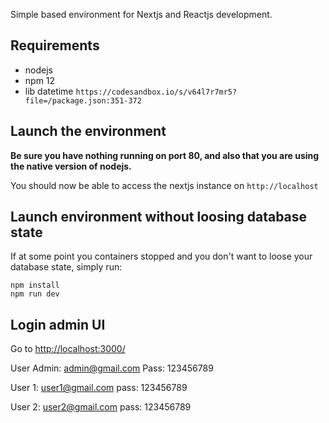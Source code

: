 Simple based environment for Nextjs and Reactjs development.

## Requirements

- nodejs
- npm 12
- lib datetime ``https://codesandbox.io/s/v64l7r7mr5?file=/package.json:351-372``

## Launch the environment

**Be sure you have nothing running on port 80, and also that you are using the native version of nodejs.**

You should now be able to access the nextjs instance on `http://localhost`

## Launch environment without loosing database state

If at some point you containers stopped and you don't want to loose your database state, simply run:

```
npm install
npm run dev
```

## Login admin UI

Go to [http://localhost:3000/](http://localhost:3000/)

User Admin: admin@gmail.com
Pass: 123456789

User 1: user1@gmail.com
pass: 123456789

User 2: user2@gmail.com
pass: 123456789
